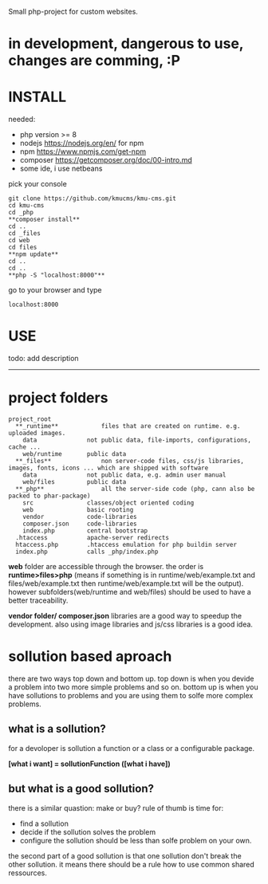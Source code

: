 Small php-project for custom websites.

# in development, dangerous to use, changes are comming, :P

# INSTALL

needed:
-  php   version >= 8
-  nodejs https://nodejs.org/en/ for npm
-  npm https://www.npmjs.com/get-npm
-  composer https://getcomposer.org/doc/00-intro.md
-  some ide, i use netbeans

pick your console

```
git clone https://github.com/kmucms/kmu-cms.git
cd kmu-cms
cd _php
**composer install**
cd ..
cd _files
cd web
cd files
**npm update**
cd ..
cd ..
**php -S "localhost:8000"**
```

go to your browser and type

```
localhost:8000
```

# USE

todo: add description

---

# project folders

```
project_root
  **_runtime**            files that are created on runtime. e.g. uploaded images.
    data              not public data, file-imports, configurations, cache ...
    web/runtime       public data
  **_files**              non server-code files, css/js libraries, images, fonts, icons ... which are shipped with software
    data              not public data, e.g. admin user manual
    web/files         public data
  **_php**                all the server-side code (php, cann also be packed to phar-package)
    src               classes/object oriented coding
    web               basic rooting
    vendor            code-libraries
    composer.json     code-libraries
    index.php         central bootstrap
  .htaccess           apache-server redirects
  htaccess.php        .htaccess emulation for php buildin server
  index.php           calls _php/index.php
```

**web** folder are accessible through the browser. the order is **runtime>files>php** (means if something is in runtime/web/example.txt and
files/web/example.txt then runtime/web/example.txt will be the output). 
however subfolders(web/runtime and web/files) should be used to have a better traceability. 

**vendor folder/ composer.json** libraries are a good way to speedup the development. 
also using image libraries and js/css libraries is a good idea.


# sollution based aproach

there are two ways top down and bottom up. 
top down is when you devide a problem into two more simple problems and so on.
bottom up is when you have sollutions to problems and you are using them to solfe more complex problems.

## what is a sollution?

for a devoloper is sollution a function or a class or a configurable package.

**[what i want] = sollutionFunction ([what i have])**

## but what is a good sollution?

there is a similar quastion: make or buy?
rule of thumb is time for:
  - find a sollution
  - decide if the sollution solves the problem
  - configure the sollution
should be less than solfe problem on your own.

the second part of a good sollution is that one sollution don't break the other sollution. it means there should be a rule
how to use common shared ressources.
